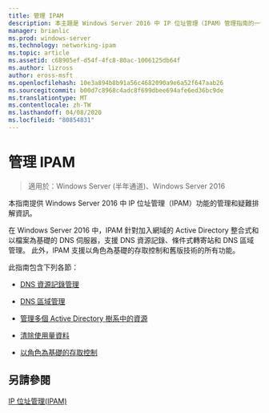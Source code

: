 ```yaml
---
title: 管理 IPAM
description: 本主題是 Windows Server 2016 中 IP 位址管理（IPAM）管理指南的一部分。
manager: brianlic
ms.prod: windows-server
ms.technology: networking-ipam
ms.topic: article
ms.assetid: c68905ef-d54f-4fc8-80ac-1006125db64f
ms.author: lizross
author: eross-msft
ms.openlocfilehash: 10e3a894b8b91a56c4682090a9e6a52f647aab26
ms.sourcegitcommit: b00d7c8968c4adc8f699dbee694afe6ed36bc9de
ms.translationtype: MT
ms.contentlocale: zh-TW
ms.lasthandoff: 04/08/2020
ms.locfileid: "80854831"
---
```

# <a name="manage-ipam"></a>管理 IPAM

>適用於：Windows Server (半年通道)、Windows Server 2016

本指南提供 Windows Server 2016 中 IP 位址管理（IPAM）功能的管理和疑難排解資訊。  
  
在 Windows Server 2016 中，IPAM 針對加入網域的 Active Directory 整合式和以檔案為基礎的 DNS 伺服器，支援 DNS 資源記錄、條件式轉寄站和 DNS 區域管理。 此外，IPAM 支援以角色為基礎的存取控制和舊版技術的所有功能。  
  
此指南包含下列各節：  
  
-   [DNS 資源記錄管理](../../technologies/ipam/DNS-Resource-Record-Management.md)  
  
-   [DNS 區域管理](../../technologies/ipam/DNS-Zone-Management.md)  
  
-   [管理多個 Active Directory 樹系中的資源](../../technologies/ipam/Manage-Resources-in-Multiple-Active-Directory-Forests.md)  
  
-  [清除使用量資料](../../technologies/ipam/Purge-Utilization-Data.md)  
  
-   [以角色為基礎的存取控制](../../technologies/ipam/Role-based-Access-Control.md)  
  
## <a name="see-also"></a>另請參閱  
[IP 位址管理&#40;IPAM&#41;](IP-Address-Management--IPAM-.md)  
  


